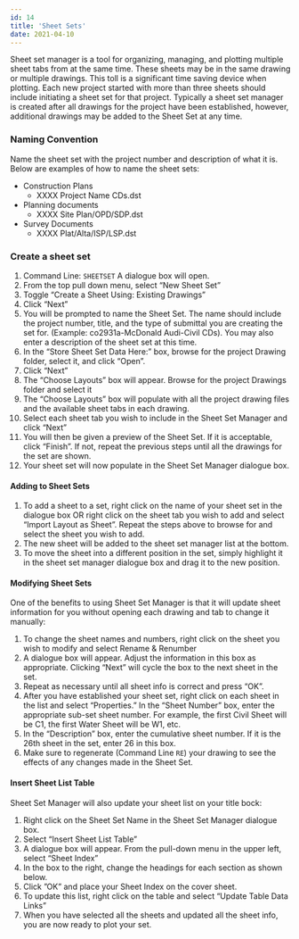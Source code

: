 ```yaml
---
id: 14
title: 'Sheet Sets'
date: 2021-04-10
---
```


Sheet set manager is a tool for organizing, managing, and plotting multiple sheet tabs from at the same time. These sheets may be in the same drawing or multiple drawings. This toll is a significant time saving device when plotting. Each new project started with more than three sheets should include initiating a sheet set for that project. Typically a sheet set manager is created after all drawings for the project have been established, however, additional drawings may be added to the Sheet Set at any time.

### Naming Convention

Name the sheet set with the project number and description of what it is. Below are examples of how to name the sheet sets:

- Construction Plans
  - XXXX Project Name CDs.dst
- Planning documents
  - XXXX Site Plan/OPD/SDP.dst
- Survey Documents
  - XXXX Plat/Alta/ISP/LSP.dst

### Create a sheet set

1. Command Line: `SHEETSET` A dialogue box will open.
2. From the top pull down menu, select “New Sheet Set”
3. Toggle “Create a Sheet Using: Existing Drawings”
4. Click “Next”
5. You will be prompted to name the Sheet Set. The name should include the project number, title, and the type of submittal you are creating the set for. (Example: co2931a-McDonald Audi-Civil CDs). You may also enter a description of the sheet set at this time.
6. In the “Store Sheet Set Data Here:” box, browse for the project Drawing folder, select it, and click “Open”.
7. Click “Next”
8. The “Choose Layouts” box will appear. Browse for the project Drawings folder and select it
9. The “Choose Layouts” box will populate with all the project drawing files and the available sheet tabs in each drawing.
10. Select each sheet tab you wish to include in the Sheet Set Manager and click “Next”
11. You will then be given a preview of the Sheet Set. If it is acceptable, click “Finish”. If not, repeat the previous steps until all the drawings for the set are shown.
12. Your sheet set will now populate in the Sheet Set Manager dialogue box.

#### Adding to Sheet Sets

1. To add a sheet to a set, right click on the name of your sheet set in the dialogue box OR right click on the sheet tab you wish to add and select “Import Layout as Sheet”. Repeat the steps above to browse for and select the sheet you wish to add.
2. The new sheet will be added to the sheet set manager list at the bottom.
3. To move the sheet into a different position in the set, simply highlight it in the sheet set manager dialogue box and drag it to the new position.

#### Modifying Sheet Sets

One of the benefits to using Sheet Set Manager is that it will update sheet information for you without opening each drawing and tab to change it manually:

1. To change the sheet names and numbers, right click on the sheet you wish to modify and select Rename & Renumber
2. A dialogue box will appear. Adjust the information in this box as appropriate. Clicking “Next” will cycle the box to the next sheet in the set.
3. Repeat as necessary until all sheet info is correct and press “OK”.
4. After you have established your sheet set, right click on each sheet in the list and select “Properties.” In the “Sheet Number” box, enter the appropriate sub-set sheet number. For example, the first Civil Sheet will be C1, the first Water Sheet will be W1, etc.
5. In the “Description” box, enter the cumulative sheet number. If it is the 26th sheet in the set, enter 26 in this box.
6. Make sure to regenerate (Command Line `RE`) your drawing to see the effects of any changes made in the Sheet Set.

#### Insert Sheet List Table

Sheet Set Manager will also update your sheet list on your title bock:

1. Right click on the Sheet Set Name in the Sheet Set Manager dialogue box.
2. Select “Insert Sheet List Table”
3. A dialogue box will appear. From the pull-down menu in the upper left, select “Sheet Index”
4. In the box to the right, change the headings for each section as shown below.
5. Click ”OK” and place your Sheet Index on the cover sheet.
6. To update this list, right click on the table and select “Update Table Data Links”
7. When you have selected all the sheets and updated all the sheet info, you are now ready to plot your set.
